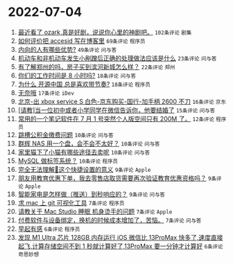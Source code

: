 # 2022-07-04

1. [最近看了 ozark,真是好剧，说说你心里的神剧吧。](https://www.v2ex.com/t/863859) `102条评论` `剧集`
1. [如何评价把 accesid 写在博客里](https://www.v2ex.com/t/863864) `69条评论` `程序员`
1. [内向的人有哪些优势?](https://www.v2ex.com/t/863912) `49条评论` `问与答`
1. [机动车和非机动车发生小剐蹭后正确的处理做法应该是什么](https://www.v2ex.com/t/863879) `23条评论` `问与答`
1. [有了解郑州的吗，房子买到滨河新城怎么样？](https://www.v2ex.com/t/863876) `22条评论` `郑州`
1. [你们的工作时间是 8 小时吗?](https://www.v2ex.com/t/863950) `18条评论` `问与答`
1. [为什么 开源中国 总是喜欢带节奏?](https://www.v2ex.com/t/863921) `18条评论` `程序员`
1. [无奈哦](https://www.v2ex.com/t/863929) `17条评论` `iDev`
1. [北京-出 xbox service S 白色-京东购买-国行-加手柄 2600 不刀](https://www.v2ex.com/t/863883) `16条评论` `京东`
1. [[请教]当一位初中或者小学同学在微信告诉你，他要结婚了](https://www.v2ex.com/t/863933) `15条评论` `问与答`
1. [常用的一个笔记软件在 7 月 1 号突然个人版空间只有 200M 了。](https://www.v2ex.com/t/863869) `12条评论` `程序员`
1. [跳槽公积金缴费问题](https://www.v2ex.com/t/863927) `10条评论` `问与答`
1. [群辉 NAS 用一个盘，会不会不太好？](https://www.v2ex.com/t/863898) `10条评论` `问与答`
1. [家里猫下了小猫有哪些途径去卖呢](https://www.v2ex.com/t/863890) `10条评论` `问与答`
1. [MySQL 做标签系统？](https://www.v2ex.com/t/863871) `10条评论` `程序员`
1. [完全无法理解🍎这个快捷设置的意义](https://www.v2ex.com/t/863931) `9条评论` `Apple`
1. [朋友用教育优惠下单，我去零售店取货需要再次验证教育优惠资格吗？](https://www.v2ex.com/t/863881) `9条评论` `Apple`
1. [智能家电是怎样做（推送）到秒响应的？](https://www.v2ex.com/t/863860) `9条评论` `问与答`
1. [求 mac 上 git 可视化工具](https://www.v2ex.com/t/863913) `7条评论` `程序员`
1. [请教关于 Mac Studio 睡眠 机身烫手的问题](https://www.v2ex.com/t/863904) `7条评论` `Apple`
1. [付费软件与设备绑定，换机的时候成本增加了，苦恼。](https://www.v2ex.com/t/863897) `7条评论` `问与答`
1. [早起有感](https://www.v2ex.com/t/863867) `6条评论` `程序员`
1. [发现 M1 Ultra 芯片 128GB 内存运行 iOS 微信比 13ProMax 快多了,速度直接起飞,计算存储空间不到 1 秒就计算好了,13ProMax 要一分钟才计算好](https://www.v2ex.com/t/863855) `6条评论` `奇思妙想`
